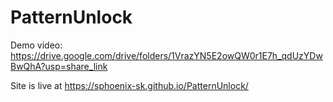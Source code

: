 # PatternUnlock

Demo video: https://drive.google.com/drive/folders/1VrazYN5E2owQW0r1E7h_qdUzYDwBwQhA?usp=share_link

Site is live at https://sphoenix-sk.github.io/PatternUnlock/
